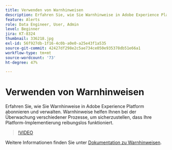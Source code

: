 ```yaml
---
title: Verwenden von Warnhinweisen
description: Erfahren Sie, wie Sie Warnhinweise in Adobe Experience Platform abonnieren und verwalten. Warnhinweise helfen Ihnen bei der Überwachung verschiedener Prozesse, um sicherzustellen, dass Ihre Platform-Implementierung reibungslos funktioniert.
feature: Alerts
role: Data Engineer, User, Admin
level: Beginner
jira: KT-8324
thumbnail: 336218.jpg
exl-id: 56f927db-1f16-4c0b-a0e0-a25e43f1a535
source-git-commit: 42427df298e2c5ae734ce050e935378db51e66a1
workflow-type: tm+mt
source-wordcount: '73'
ht-degree: 47%

---
```


# Verwenden von Warnhinweisen

Erfahren Sie, wie Sie Warnhinweise in Adobe Experience Platform abonnieren und verwalten. Warnhinweise helfen Ihnen bei der Überwachung verschiedener Prozesse, um sicherzustellen, dass Ihre Platform-Implementierung reibungslos funktioniert.

>[!VIDEO](https://video.tv.adobe.com/v/336218?quality=12&learn=on)

Weitere Informationen finden Sie unter [Dokumentation zu Warnhinweisen](https://experienceleague.adobe.com/docs/experience-platform/observability/alerts/overview.html?lang=de).